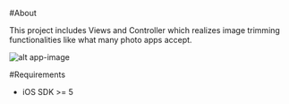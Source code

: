 #About

This project includes Views and Controller which realizes image trimming functionalities like what many photo apps accept. 

![alt app-image](http://f.hatena.ne.jp/horimislime/20120826205758)

#Requirements
- iOS SDK >= 5



